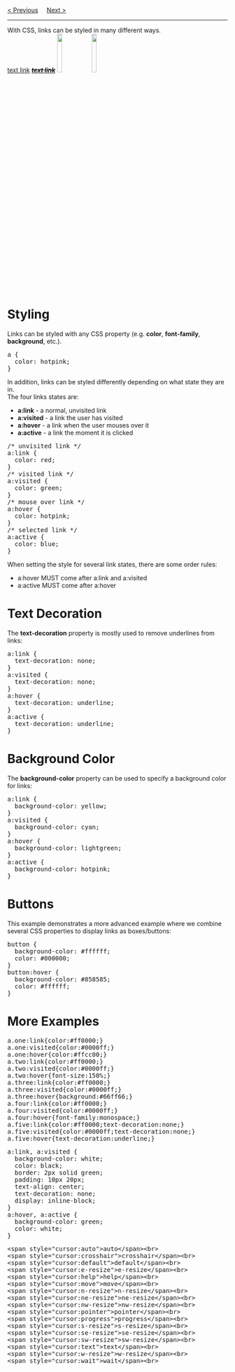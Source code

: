 <a href="/CSS/Icons.md">&lt; Previous</a>
&nbsp;&nbsp;&nbsp;
<a href="/CSS/Lists/Main.md">Next &gt;</a>
<hr>
With CSS, links can be styled in many different ways.
<br>
<a href="#">text link</a>
<b><i><s><a href="#">text link</a></s></i></b>
<img src="https://i.imgur.com/bcORF04.jpg" width="15%">
<img src="https://i.imgur.com/ScIdbHK.jpg" width="15%">
<h1>Styling</h1>
Links can be styled with any CSS property (e.g. <b>color</b>, <b>font-family</b>, <b>background</b>, etc.).
<pre>
a {
  color: hotpink;
}
</pre>
In addition, links can be styled differently depending on what state they are in.
<br>
The four links states are:
<ul>
  <li><b>a:link</b> - a normal, unvisited link</li>
  <li><b>a:visited</b> - a link the user has visited</li>
  <li><b>a:hover</b> - a link when the user mouses over it</li>
  <li><b>a:active</b> - a link the moment it is clicked</li>
</ul>
<pre>
/* unvisited link */
a:link {
  color: red;
}
/* visited link */
a:visited {
  color: green;
}
/* mouse over link */
a:hover {
  color: hotpink;
}
/* selected link */
a:active {
  color: blue;
}
</pre>
When setting the style for several link states, there are some order rules:
<ul>
  <li>a:hover MUST come after a:link and a:visited</li>
  <li>a:active MUST come after a:hover</li>
</ul>
<h1>Text Decoration</h1>
The <b>text-decoration</b> property is mostly used to remove underlines from links:
<pre>
a:link {
  text-decoration: none;
}
a:visited {
  text-decoration: none;
}
a:hover {
  text-decoration: underline;
}
a:active {
  text-decoration: underline;
}
</pre>
<h1>Background Color</h1>
The <b>background-color</b> property can be used to specify a background color for links:
<pre>
a:link {
  background-color: yellow;
}
a:visited {
  background-color: cyan;
}
a:hover {
  background-color: lightgreen;
}
a:active {
  background-color: hotpink;
}
</pre>
<h1>Buttons</h1>
This example demonstrates a more advanced example where we combine several CSS properties to display links as boxes/buttons:
<pre>
button {
  background-color: #ffffff;
  color: #000000;
}
button:hover {
  background-color: #858585;
  color: #ffffff;
}
</pre>
<h1>More Examples</h1>
<pre>
a.one:link{color:#ff0000;}
a.one:visited{color:#0000ff;}
a.one:hover{color:#ffcc00;}
a.two:link{color:#ff0000;}
a.two:visited{color:#0000ff;}
a.two:hover{font-size:150%;}
a.three:link{color:#ff0000;}
a.three:visited{color:#0000ff;}
a.three:hover{background:#66ff66;}
a.four:link{color:#ff0000;}
a.four:visited{color:#0000ff;}
a.four:hover{font-family:monospace;}
a.five:link{color:#ff0000;text-decoration:none;}
a.five:visited{color:#0000ff;text-decoration:none;}
a.five:hover{text-decoration:underline;}
</pre>
<pre>
a:link, a:visited {
  background-color: white;
  color: black;
  border: 2px solid green;
  padding: 10px 20px;
  text-align: center;
  text-decoration: none;
  display: inline-block;
}
a:hover, a:active {
  background-color: green;
  color: white;
}
</pre>
<pre>
&lt;span style="cursor:auto"&gt;auto&lt;/span&gt;&lt;br&gt;
&lt;span style="cursor:crosshair"&gt;crosshair&lt;/span&gt;&lt;br&gt;
&lt;span style="cursor:default"&gt;default&lt;/span&gt;&lt;br&gt;
&lt;span style="cursor:e-resize"&gt;e-resize&lt;/span&gt;&lt;br&gt;
&lt;span style="cursor:help"&gt;help&lt;/span&gt;&lt;br&gt;
&lt;span style="cursor:move"&gt;move&lt;/span&gt;&lt;br&gt;
&lt;span style="cursor:n-resize"&gt;n-resize&lt;/span&gt;&lt;br&gt;
&lt;span style="cursor:ne-resize"&gt;ne-resize&lt;/span&gt;&lt;br&gt;
&lt;span style="cursor:nw-resize"&gt;nw-resize&lt;/span&gt;&lt;br&gt;
&lt;span style="cursor:pointer"&gt;pointer&lt;/span&gt;&lt;br&gt;
&lt;span style="cursor:progress"&gt;progress&lt;/span&gt;&lt;br&gt;
&lt;span style="cursor:s-resize"&gt;s-resize&lt;/span&gt;&lt;br&gt;
&lt;span style="cursor:se-resize"&gt;se-resize&lt;/span&gt;&lt;br&gt;
&lt;span style="cursor:sw-resize"&gt;sw-resize&lt;/span&gt;&lt;br&gt;
&lt;span style="cursor:text"&gt;text&lt;/span&gt;&lt;br&gt;
&lt;span style="cursor:w-resize"&gt;w-resize&lt;/span&gt;&lt;br&gt;
&lt;span style="cursor:wait"&gt;wait&lt;/span&gt;&lt;br&gt;
</pre>
